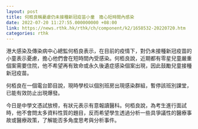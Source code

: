 ```yaml
---
layout: post
title: 何栢良稱憂慮仍未接種新冠疫苗小童　擔心短時間內感染
date: 2022-07-20 11:27:55.000000000 +08:00
link: https://news.rthk.hk/rthk/ch/component/k2/1658532-20220720.htm
categories: rthk
---
```


港大感染及傳染病中心總監何栢良表示，在目前的疫情下，對仍未接種新冠疫苗的小童表示憂慮，擔心他們會在短時間內受感染。何栢良說，近期都有零星兒童嚴重個案需要住院，他不希望再有致命或永久後遺症感染個案出現，因此鼓勵兒童接種新冠疫苗。

何栢良在一個電台節目說，現時學校以個別班房出現感染群組，暫停該班別課堂，已能有效防止出現爆發。

今日是中學文憑試放榜，有狀元表示有意報讀醫科。何栢良說，為考生進行面試時，他不會問太多資料性質的題目，反而希望學生透過分析一些具爭議性的醫療事故或醫療政策，了解能否多角度思考與分析事件。
